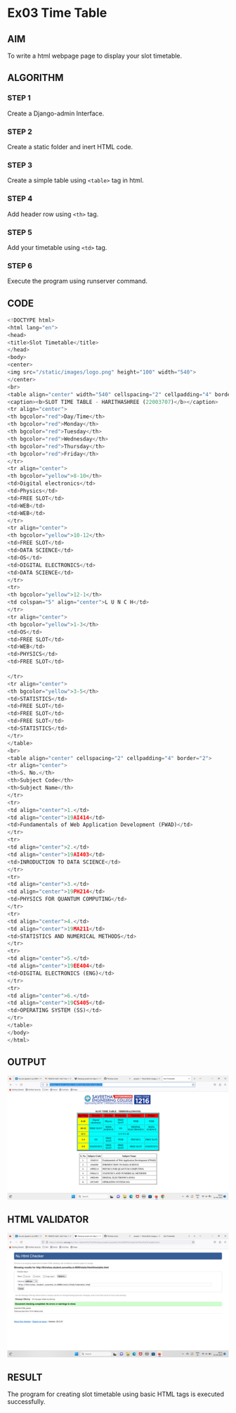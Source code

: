 # Ex03 Time Table

## AIM
To write a html webpage page to display your slot timetable.

## ALGORITHM
### STEP 1
Create a Django-admin Interface.

### STEP 2
Create a static folder and inert HTML code.

### STEP 3
Create a simple table using ```<table>``` tag in html.

### STEP 4
Add header row using ```<th>``` tag.

### STEP 5
Add your timetable using ```<td>``` tag.

### STEP 6
Execute the program using runserver command.

## CODE
```python 
<!DOCTYPE html>
<html lang="en">
<head>
<title>Slot Timetable</title>
</head>
<body>
<center>
<img src="/static/images/logo.png" height="100" width="540">
</center>
<br>
<table align="center" width="540" cellspacing="2" cellpadding="4" border="5" bgcolor="cyan">
<caption><b>SLOT TIME TABLE - HARITHASHREE (22003707)</b></caption>
<tr align="center">
<th bgcolor="red">Day/Time</th>
<th bgcolor="red">Monday</th>
<th bgcolor="red">Tuesday</th>
<th bgcolor="red">Wednesday</th>
<th bgcolor="red">Thursday</th>
<th bgcolor="red">Friday</th>
</tr>
<tr align="center">
<th bgcolor="yellow">8-10</th>
<td>Digital electronics</td>
<td>Physics</td>
<td>FREE SLOT</td>
<td>WEB</td>
<td>WEB</td>
</tr>
<tr align="center">
<th bgcolor="yellow">10-12</th>
<td>FREE SLOT</td>
<td>DATA SCIENCE</td>
<td>OS</td>
<td>DIGITAL ELECTRONICS</td>
<td>DATA SCIENCE</td>
</tr>
<tr>
<th bgcolor="yellow">12-1</th>
<td colspan="5" align="center">L U N C H</td>
</tr>
<tr align="center">
<th bgcolor="yellow">1-3</th>
<td>OS</td>
<td>FREE SLOT</td>
<td>WEB</td>
<td>PHYSICS</td>
<td>FREE SLOT</td>

</tr>
<tr align="center">
<th bgcolor="yellow">3-5</th>
<td>STATISTICS</td>
<td>FREE SLOT</td>
<td>FREE SLOT</td>
<td>FREE SLOT</td>
<td>STATISTICS</td>
</tr>
</table>
<br>
<table align="center" cellspacing="2" cellpadding="4" border="2">
<tr align="center">
<th>S. No.</th>
<th>Subject Code</th>
<th>Subject Name</th>
</tr>
<tr>
<td align="center">1.</td>
<td align="center">19AI414</td>
<td>Fundamentals of Web Application Development (FWAD)</td>
</tr>
<tr>
<td align="center">2.</td>
<td align="center">19AI403</td>
<td>INRODUCTION TO DATA SCIENCE</td>
</tr>
<tr>
<td align="center">3.</td>
<td align="center">19PH214</td>
<td>PHYSICS FOR QUANTUM COMPUTING</td>
</tr>
<tr>
<td align="center">4.</td>
<td align="center">19MA211</td>
<td>STATISTICS AND NUMERICAL METHODS</td>
</tr>
<tr>
<td align="center">5.</td>
<td align="center">19EE404</td>
<td>DIGITAL ELECTRONICS (ENG)</td>
</tr>
<tr>
<td align="center">6.</td>
<td align="center">19CS405</td>
<td>OPERATING SYSTEM (SS)</td>
</tr>
</table>
</body>
</html>
```



## OUTPUT
![OUTPUT](/out1.png)


## HTML VALIDATOR
![OUTPUT](/valid.png)

## RESULT
The program for creating slot timetable using basic HTML tags is executed successfully.
